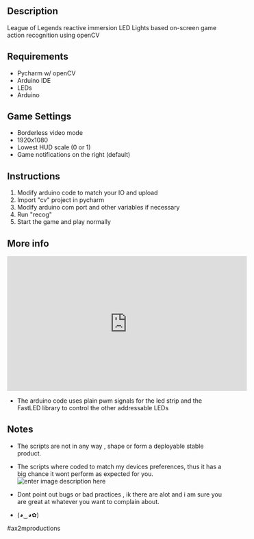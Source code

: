 
## Description

League of Legends reactive immersion LED Lights based on-screen game action recognition using openCV


## Requirements
* Pycharm w/ openCV
* Arduino IDE
* LEDs 
* Arduino 


## Game Settings

* Borderless video mode
* 1920x1080
* Lowest HUD scale (0 or 1)
* Game notifications on the right (default)


## Instructions
1. Modify arduino code to match your IO and upload
2. Import "cv" project in pycharm
3. Modify arduino com port and other variables if necessary  
4. Run "recog"
5. Start the game and play normally 


## More info

<iframe width="560" height="315" src="https://www.youtube.com/embed/RRQId2x32yo" title="YouTube video player" frameborder="0" allow="accelerometer; autoplay; clipboard-write; encrypted-media; gyroscope; picture-in-picture" allowfullscreen></iframe>

* The arduino code uses plain pwm signals for the led strip and the FastLED library to control the other addressable LEDs 


## Notes

* The scripts are not in any way , shape or form a deployable stable product.
* The scripts where coded to match my devices preferences, thus it has a big chance it wont perform as expected for you.
![enter image description here](https://i.redd.it/63hule73jam01.jpg)
 * Dont point out bugs or bad practices , ik there are alot and i am sure you are great at whatever you want to complain about.

* (◕‿◕✿)



#ax2mproductions

